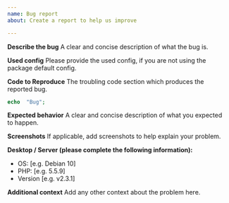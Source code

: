 ```yaml
---
name: Bug report
about: Create a report to help us improve

---
```


**Describe the bug**
A clear and concise description of what the bug is.

**Used config**
Please provide the used config, if you are not using the package default config.

**Code to Reproduce**
The troubling code section which produces the reported bug.
```php
echo  "Bug";
```

**Expected behavior**
A clear and concise description of what you expected to happen.

**Screenshots**
If applicable, add screenshots to help explain your problem.

**Desktop / Server (please complete the following information):**
- OS: [e.g. Debian 10]
- PHP: [e.g. 5.5.9]
- Version [e.g. v2.3.1]

**Additional context**
Add any other context about the problem here.

